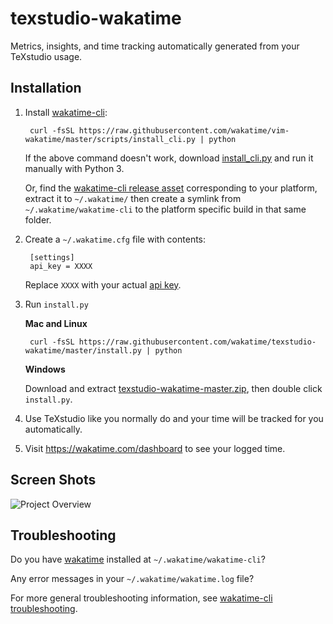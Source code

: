 texstudio-wakatime
==================

Metrics, insights, and time tracking automatically generated from your TeXstudio usage.


Installation
------------

1. Install [wakatime-cli](https://github.com/wakatime/wakatime-cli):

        curl -fsSL https://raw.githubusercontent.com/wakatime/vim-wakatime/master/scripts/install_cli.py | python

    If the above command doesn't work, download [install_cli.py](https://raw.githubusercontent.com/wakatime/vim-wakatime/master/scripts/install_cli.py) and run it manually with Python 3.

    Or, find the [wakatime-cli release asset](https://github.com/wakatime/wakatime-cli/releases) corresponding to your platform, extract it to `~/.wakatime/` then create a symlink from `~/.wakatime/wakatime-cli` to the platform specific build in that same folder.

2. Create a `~/.wakatime.cfg` file with contents:

        [settings]
        api_key = XXXX

    Replace `XXXX` with your actual [api key](https://wakatime.com/settings#apikey).

3. Run `install.py`

    **Mac and Linux**

        curl -fsSL https://raw.githubusercontent.com/wakatime/texstudio-wakatime/master/install.py | python

    **Windows**

    Download and extract [texstudio-wakatime-master.zip](https://github.com/wakatime/texstudio-wakatime/archive/master.zip), then double click `install.py`.

4. Use TeXstudio like you normally do and your time will be tracked for you automatically.

5. Visit https://wakatime.com/dashboard to see your logged time.


Screen Shots
------------

![Project Overview](https://wakatime.com/static/img/ScreenShots/Screen-Shot-2016-03-21.png)


Troubleshooting
---------------

Do you have [wakatime](https://github.com/wakatime/wakatime-cli) installed at `~/.wakatime/wakatime-cli`?

Any error messages in your `~/.wakatime/wakatime.log` file?

For more general troubleshooting information, see [wakatime-cli troubleshooting](https://github.com/wakatime/wakatime-cli/blob/develop/TROUBLESHOOTING.md#readme).
